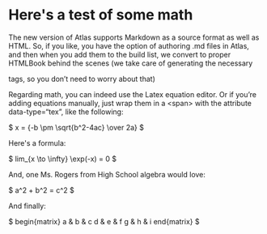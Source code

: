 # Here's a test of some math


The new version of Atlas supports Markdown as a source format as well as HTML. So, if you like, you have the option of authoring .md files in Atlas, and then when you add them to the build list, we convert to proper HTMLBook behind the scenes (we take care of generating the necessary <section> tags, so you don’t need to worry about that)

Regarding math, you can indeed use the Latex equation editor. Or if you’re adding equations manually, just wrap them in a &lt;span&gt; with the attribute data-type=“tex”, like the following:

<span class="math-tex" data-type="tex">
   $ x = {-b \pm \sqrt{b^2-4ac} \over 2a} $
</span>

Here's a formula:

<span class="math-tex" data-type="tex">
 $ lim_{x \to \infty} \exp(-x) = 0 $
</span>

And, one Ms. Rogers from High School algebra would love:

<span class="math-tex" data-type="tex">
 $ a^2 + b^2 = c^2  $
</span>


And finally:

<span class="math-tex" data-type="tex">

$ 
 begin{matrix}
  a & b & c 
  d & e & f
  g & h & i
 end{matrix}
$
</span>
